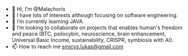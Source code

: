 - 👋 Hi, I’m @Malachoris
- 👀 I have lots of interests although focusing on software engineering.
- 🌱 I’m currently learning JAVA. 
- 💞️ I’m looking to collaborate on projects that enables human's freedom and peace (BTC, psilocybin, neuroscience, brain enhancement, Universal Basic Income, sustainability, CRISPR, symbiosis with AI).
- 📫 How to reach me smicys.lukas@gmail.com

<!---
Malachoris/Malachoris is a ✨ special ✨ repository because its `README.md` (this file) appears on your GitHub profile.
You can click the Preview link to take a look at your changes.
--->

